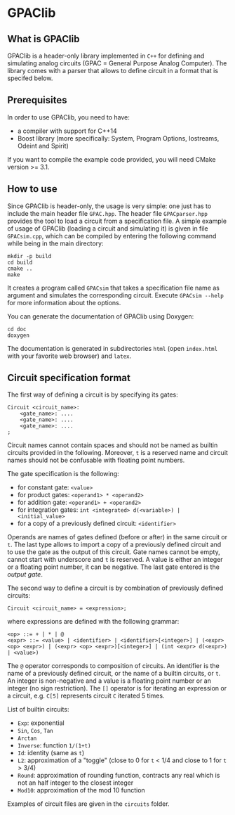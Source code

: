
GPAClib
=======

What is GPAClib
--------------

GPAClib is a header-only library implemented in `C++` for defining and simulating analog circuits (GPAC = General Purpose Analog Computer). The library comes with a parser that allows to define circuit in a format that is specifed below.

Prerequisites
------------
In order to use GPAClib, you need to have:
  - a compiler with support for C++14
  - Boost library (more specifically: System, Program Options, Iostreams, Odeint and Spirit)

If you want to compile the example code provided, you will need CMake version >= 3.1.

How to use
----------

Since GPAClib is header-only, the usage is very simple: one just has to include the main header file `GPAC.hpp`. The header file `GPACparser.hpp` provides the tool to load a circuit from a specification file. A simple example of usage of GPAClib (loading a circuit and simulating it) is given in file `GPACsim.cpp`, which can be compiled by entering the following command while being in the main directory:

    mkdir -p build
	cd build
	cmake ..
	make
	
It creates a program called `GPACsim` that takes a specification file name as argument and simulates the corresponding circuit. Execute `GPACsim --help` for more information about the options.

You can generate the documentation of GPAClib using Doxygen: 

	cd doc
	doxygen

The documentation is generated in subdirectories `html` (open `index.html` with your favorite web browser) and `latex`.

Circuit specification format
----------------------------

The first way of defining a circuit is by specifying its gates:

    Circuit <circuit_name>:
	    <gate_name>: ....
	    <gate_name>: ....
	    <gate_name>: ....
	;

Circuit names cannot contain spaces and should not be named as builtin circuits provided in the following. 
Moreover, `t` is a reserved name and circuit names should not be confusable with floating point numbers.

The gate specification is the following:
   
  - for constant gate: `<value>`
  - for product gates: `<operand1> * <operand2>`
  - for addition gate: `<operand1> + <operand2>`
  - for integration gates:  `int <integrated> d(<variable>) | <initial_value>`
  - for a copy of a previously defined circuit: `<identifier>`
  
Operands are names of gates defined (before or after) in the same circuit or `t`. The last type allows to import a copy of a previously defined circuit and to use the gate as the output of this circuit. Gate names cannot be empty, cannot start with underscore and `t` is reserved. A value is either an integer or a floating point number, it can be negative. The last gate entered is the *output gate*.

The second way to define a circuit is by combination of previously defined circuits:

    Circuit <circuit_name> = <expression>;

where expressions are defined with the following grammar:

	<op> ::= + | * | @
    <expr> ::= <value> | <identifier> | <identifier>[<integer>] | (<expr> <op> <expr>) | (<expr> <op> <expr>)[<integer>] | (int <expr> d(<expr>) | <value>)

The `@` operator corresponds to composition of circuits. An identifier is the name of a previously defined circuit, or the name of a builtin circuits, or `t`. An integer is non-negative and a value is a floating point number or an integer (no sign restriction). The `[]` operator is for iterating an expression or a circuit, e.g. `C[5]` represents circuit `C` iterated 5 times.
  
List of builtin circuits:
  - `Exp`: exponential
  - `Sin`, `Cos`, `Tan`
  - `Arctan`
  - `Inverse`: function `1/(1+t)`
  - `Id`: identity (same as `t`)
  - `L2`: approximation of a "toggle" (close to 0 for `t` < 1/4 and close to 1 for `t` > 3/4)
  - `Round`: approximation of rounding function, contracts any real which is not an half integer to the closest integer
  - `Mod10`: approximation of the mod 10 function

Examples of circuit files are given in the `circuits` folder.
